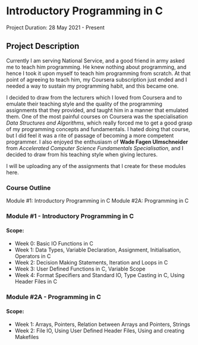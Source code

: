 # Introductory Programming in C
Project Duration: 28 May 2021 - Present

## Project Description
Currently I am serving National Service, and a good friend in army asked me to teach him programming. He knew nothing about programming, and hence I took it upon myself to teach him programming from scratch. At that point of agreeing to teach him, my Coursera subscription just ended and I needed a way to sustain my programming habit, and this became one.


I decided to draw from the lecturers which I loved from Coursera and to emulate their teaching style and the quality of the programming assignments that they provided, and taught him in a manner that emulated them. One of the most painful courses on Coursera was the specialisation _Data Structures and Algorithms_, which really forced me to get a good grasp of my programming concepts and fundamentals. I hated doing that course, but I did feel it was a rite of passage of becoming a more competent programmer. I also enjoyed the enthusiasm of <b> Wade Fagen Ulmschneider</b> from _Accelerated Computer Science Fundamentals Specialisation_, and I decided to draw from his teaching style when giving lectures. 


I will be uploading any of the assignments that I create for these modules here.
### Course Outline
Module #1: Introductory Programming in C
Module #2A: Programming in C
### Module #1 - Introductory Programming in C
#### Scope:
- Week 0: Basic IO Functions in C
- Week 1: Data Types, Variable Declaration, Assignment, Initialisation, Operators in C
- Week 2: Decision Making Statements, Iteration and Loops in C
- Week 3: User Defined Functions in C, Variable Scope
- Week 4: Format Specifiers and Standard IO, Type Casting in C, Using Header Files in C

### Module #2A - Programming in C
#### Scope:
- Week 1: Arrays, Pointers, Relation between Arrays and Pointers, Strings
- Week 2: File IO, Using User Defined Header Files, Using and creating Makefiles

